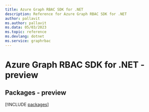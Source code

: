 ```yaml
---
title: Azure Graph RBAC SDK for .NET
description: Reference for Azure Graph RBAC SDK for .NET
author: pallavit
ms.author: pallavit
ms.data: 05/03/2023
ms.topic: reference
ms.devlang: dotnet
ms.service: graphrbac
---
```

# Azure Graph RBAC SDK for .NET - preview
## Packages - preview
[!INCLUDE [packages](graph-rbac-index.md)]